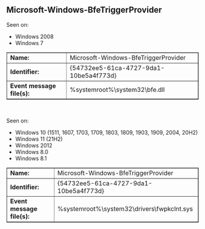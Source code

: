 ## Microsoft-Windows-BfeTriggerProvider

Seen on:
* Windows 2008
* Windows 7

<table border="1" class="docutils">
  <tbody>
    <tr>
      <td><b>Name:</b></td>
      <td>Microsoft-Windows-BfeTriggerProvider</td>
    </tr>
    <tr>
      <td><b>Identifier:</b></td>
      <td>{54732ee5-61ca-4727-9da1-10be5a4f773d}</td>
    </tr>
    <tr>
      <td><b>Event message file(s):</b></td>
      <td>%systemroot%\system32\bfe.dll</td>
    </tr>
  </tbody>
</table>

&nbsp;

Seen on:
* Windows 10 (1511, 1607, 1703, 1709, 1803, 1809, 1903, 1909, 2004, 20H2)
* Windows 11 (21H2)
* Windows 2012
* Windows 8.0
* Windows 8.1

<table border="1" class="docutils">
  <tbody>
    <tr>
      <td><b>Name:</b></td>
      <td>Microsoft-Windows-BfeTriggerProvider</td>
    </tr>
    <tr>
      <td><b>Identifier:</b></td>
      <td>{54732ee5-61ca-4727-9da1-10be5a4f773d}</td>
    </tr>
    <tr>
      <td><b>Event message file(s):</b></td>
      <td>%systemroot%\system32\drivers\fwpkclnt.sys</td>
    </tr>
  </tbody>
</table>

&nbsp;

